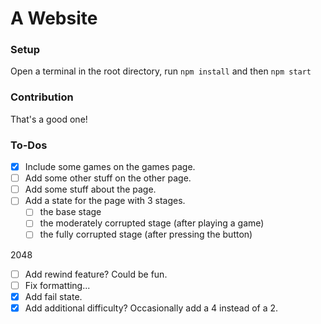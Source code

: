 # A Website

### Setup

Open a terminal in the root directory, run ```npm install``` and then ```npm start```

### Contribution

That's a good one!

### To-Dos

- [X] Include some games on the games page.  
- [ ] Add some other stuff on the other page.  
- [ ] Add some stuff about the page.
- [ ] Add a state for the page with 3 stages.
    - [ ] the base stage
    - [ ] the moderately corrupted stage (after playing a game)
    - [ ] the fully corrupted stage (after pressing the button)

2048
- [ ] Add rewind feature? Could be fun.
- [ ] Fix formatting...
- [X] Add fail state.
- [X] Add additional difficulty? Occasionally add a 4 instead of a 2.